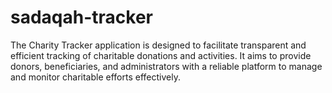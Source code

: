 # sadaqah-tracker
The Charity Tracker application is designed to facilitate transparent and efficient tracking of charitable donations and activities. It aims to provide donors, beneficiaries, and administrators with a reliable platform to manage and monitor charitable efforts effectively.

